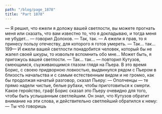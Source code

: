 ```yaml
---
path: "/blog/page_1878"
title: "Part 1878"
---
```


— Я решил, что ежели я доложу вашей светлости, вы можете прогнать меня или сказать, что вам известно то, что я докладываю, и тогда меня не убудет... — говорил Долохов.
— Так, так.
— А ежели я прав, то я принесу пользу отечеству, для которого я готов умереть.
— Так... так...
199— И ежели вашей светлости понадобится человек, который бы не жалел своей шкуры, то извольте вспомнить обо мне... Может быть, я пригожусь вашей светлости.
— Так... так... — повторил Кутузов, смеющимся, съуживающимся глазом глядя на Пьера.
В это время Борис, с своею придворною ловкостью, выдвинулся рядом с Пьером в близость начальства и с самым естественным видом и не громко, как бы продолжая начатый разговор, сказал Пьеру:
— Ополченцы — те прямо надели чистые, белые рубахи, чтобы приготовиться к смерти. Какое геройство, граф!
Борис сказал это Пьеру очевидно для того, чтобы быть услышанным светлейшим. Он знал, что Кутузов обратит внимание на эти слова, и действительно светлейший обратился к нему:
— Ты чтó говоришь 
